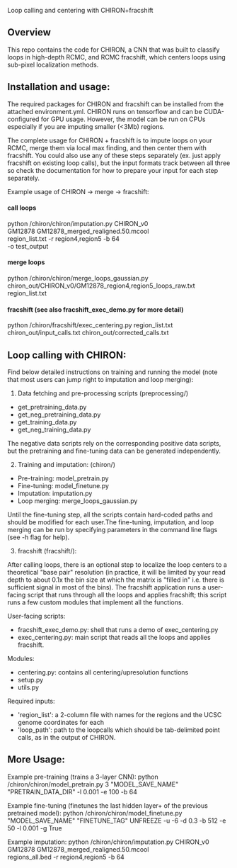 Loop calling and centering with CHIRON+fracshift


## Overview

This repo contains the code for CHIRON, a CNN that was built to classify loops in high-depth RCMC, and RCMC fracshift, which centers loops using sub-pixel localization methods. 

## Installation and usage:

The required packages for CHIRON and fracshift can be installed from the attached environment.yml. CHIRON runs on tensorflow and can be CUDA-configured for GPU usage. However, the model can be run on CPUs especially if you are imputing smaller (<3Mb) regions.

The complete usage for CHIRON + fracshift is to impute loops on your RCMC, merge them via local max finding, and then center them with fracshift. You could also use any of these steps separately (ex. just apply fracshift on existing loop calls), but the input formats track between all three so check the documentation for how to prepare your input for each step separately.

Example usage of CHIRON -> merge -> fracshift:

#### call loops
python /chiron/chiron/imputation.py CHIRON_v0 \
    GM12878 GM12878_merged_realigned.50.mcool \
    region_list.txt -r region4,region5 -b 64 \
    -o test_output

#### merge loops 
python /chiron/chiron/merge_loops_gaussian.py chiron_out/CHIRON_v0/GM12878_region4,region5_loops_raw.txt region_list.txt

#### fracshift (see also fracshift_exec_demo.py for more detail)
python /chiron/fracshift/exec_centering.py region_list.txt chiron_out/input_calls.txt chiron_out/corrected_calls.txt

## Loop calling with CHIRON:

Find below detailed instructions on training and running the model (note that most users can jump right to imputation and loop merging):

1. Data fetching and pre-processing scripts (preprocessing/)
- get_pretraining_data.py 
- get_neg_pretraining_data.py 
- get_training_data.py
- get_neg_training_data.py  

The negative data scripts rely on the corresponding positive data scripts, but the pretraining and fine-tuning data can be generated independently.

2. Training and imputation: (chiron/) 

- Pre-training: model_pretrain.py
- Fine-tuning: model_finetune.py
- Imputation: imputation.py
- Loop merging: merge_loops_gaussian.py 

Until the fine-tuning step, all the scripts contain hard-coded paths and should be modified for each user.The fine-tuning, imputation, and loop merging can be run by specifying parameters in the command line flags (see -h flag for help).

3. fracshift (fracshift/):

After calling loops, there is an optional step to localize the loop centers to a theoretical "base pair" resolution (in practice, it will be limited by your read depth to about 0.1x the bin size at which the matrix is "filled in" i.e. there is sufficient signal in most of the bins). The fracshift application runs a user-facing script that runs through all the loops and applies fracshift; this script runs a few custom modules that implement all the functions.

User-facing scripts:
- fracshift_exec_demo.py: shell that runs a demo of exec_centering.py 
- exec_centering.py: main script that reads all the loops and applies fracshift.  

Modules:
- centering.py: contains all centering/upresolution functions
- setup.py
- utils.py  

Required inputs:
- 'region_list': a 2-column file with names for the regions and the UCSC genome coordinates for each
- 'loop_path': path to the loopcalls which should be tab-delimited point calls, as in the output of CHIRON.

## More Usage:

Example pre-training (trains a 3-layer CNN):
python /chiron/chiron/model_pretrain.py 3 "MODEL_SAVE_NAME" "PRETRAIN_DATA_DIR" -l 0.001 -e 100 -b 64

Example fine-tuning (finetunes the last hidden layer+ of the previous pretrained model):
python /chiron/chiron/model_finetune.py "MODEL_SAVE_NAME" "FINETUNE_TAG" UNFREEZE -u -6 -d 0.3 -b 512 -e 50 -l 0.001 -g True

Example imputation:
python /chiron/chiron/imputation.py CHIRON_v0 \
    GM12878 GM12878_merged_realigned.50.mcool \
    regions_all.bed -r region4,region5 -b 64
